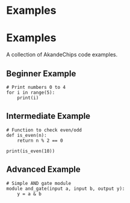 # Examples

# Examples

A collection of AkandeChips code examples.

## Beginner Example
```akandechips
# Print numbers 0 to 4
for i in range(5):
    print(i)
```

## Intermediate Example
```akandechips
# Function to check even/odd
def is_even(n):
    return n % 2 == 0

print(is_even(10))
```

## Advanced Example
```akandechips
# Simple AND gate module
module and_gate(input a, input b, output y):
    y = a & b
```
